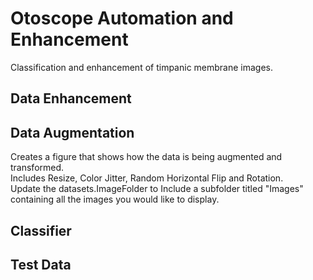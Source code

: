 # Otoscope Automation and Enhancement
Classification and enhancement of timpanic membrane images. 

## Data Enhancement

## Data Augmentation
 Creates a figure that shows how the data is being augmented and transformed.  
 Includes Resize, Color Jitter, Random Horizontal Flip and Rotation.  
 Update the datasets.ImageFolder to Include a subfolder titled "Images" containing all the images you would like to display.  
## Classifier

## Test Data
